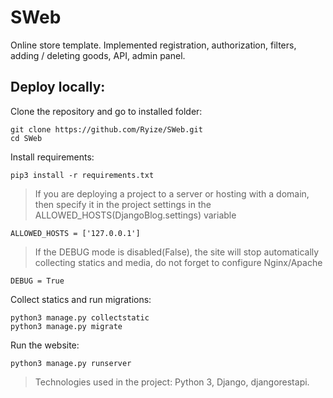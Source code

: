 # SWeb

Online store template. Implemented registration, authorization, filters, adding / deleting goods, API, admin panel.

## Deploy locally:

Clone the repository and go to installed folder:
```
git clone https://github.com/Ryize/SWeb.git
cd SWeb
```

Install requirements:
```
pip3 install -r requirements.txt
```
> If you are deploying a project to a server or hosting with a domain, then specify it in the project settings in the ALLOWED_HOSTS(DjangoBlog.settings) variable
```
ALLOWED_HOSTS = ['127.0.0.1']
```

> If the DEBUG mode is disabled(False), the site will stop automatically collecting statics and media, do not forget to configure Nginx/Apache
```
DEBUG = True
```

Collect statics and run migrations:
```
python3 manage.py collectstatic
python3 manage.py migrate
```

Run the website:
```
python3 manage.py runserver
```

> Technologies used in the project: Python 3, Django, djangorestapi.
